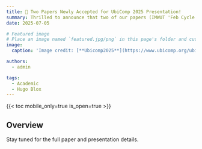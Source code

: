 ```yaml
---
title: 🎉 Two Papers Newly Accepted for UbiComp 2025 Presentation!
summary: Thrilled to announce that two of our papers (IMWUT 'Feb Cycle') have been accepted and will be presented at UbiComp 2025! We are excited to share our latest research and look forward to the discussions. More details will be available soon.
date: 2025-07-05

# Featured image
# Place an image named `featured.jpg/png` in this page's folder and customize its options here.
image:
  caption: 'Image credit: [**Ubicomp2025**](https://www.ubicomp.org/ubicomp-iswc-2025/)'

authors:
  - admin

tags:
  - Academic
  - Hugo Blox
---
```


{{< toc mobile_only=true is_open=true >}}

## Overview

Stay tuned for the full paper and presentation details.


